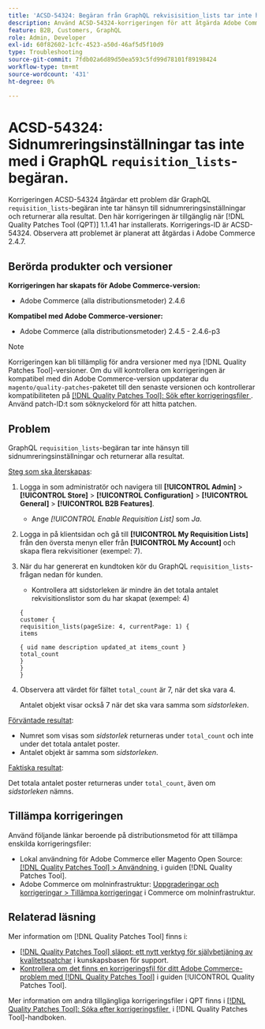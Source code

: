 ```yaml
---
title: 'ACSD-54324: Begäran från GraphQL rekvisisition_lists tar inte hänsyn till sidnumreringsinställningar'
description: Använd ACSD-54324-korrigeringen för att åtgärda Adobe Commerce-problemet där GraphQL-begäran "reksition_lists" inte tar hänsyn till sidnumreringsinställningar och returnerar alla resultat.
feature: B2B, Customers, GraphQL
role: Admin, Developer
exl-id: 60f82602-1cfc-4523-a50d-46af5d5f10d9
type: Troubleshooting
source-git-commit: 7fdb02a6d89d50ea593c5fd99d78101f89198424
workflow-type: tm+mt
source-wordcount: '431'
ht-degree: 0%

---
```


# ACSD-54324: Sidnumreringsinställningar tas inte med i GraphQL `requisition_lists`-begäran.

Korrigeringen ACSD-54324 åtgärdar ett problem där GraphQL `requisition_lists`-begäran inte tar hänsyn till sidnumreringsinställningar och returnerar alla resultat. Den här korrigeringen är tillgänglig när [!DNL Quality Patches Tool (QPT)] 1.1.41 har installerats. Korrigerings-ID är ACSD-54324. Observera att problemet är planerat att åtgärdas i Adobe Commerce 2.4.7.

## Berörda produkter och versioner

**Korrigeringen har skapats för Adobe Commerce-version:**

* Adobe Commerce (alla distributionsmetoder) 2.4.6

**Kompatibel med Adobe Commerce-versioner:**

* Adobe Commerce (alla distributionsmetoder) 2.4.5 - 2.4.6-p3

>[!NOTE]
>
>Korrigeringen kan bli tillämplig för andra versioner med nya [!DNL Quality Patches Tool]-versioner. Om du vill kontrollera om korrigeringen är kompatibel med din Adobe Commerce-version uppdaterar du `magento/quality-patches`-paketet till den senaste versionen och kontrollerar kompatibiliteten på [[!DNL Quality Patches Tool]: Sök efter korrigeringsfiler &#x200B;](https://experienceleague.adobe.com/tools/commerce-quality-patches/index.html?lang=sv-SE). Använd patch-ID:t som söknyckelord för att hitta patchen.

## Problem

GraphQL `requisition_lists`-begäran tar inte hänsyn till sidnumreringsinställningar och returnerar alla resultat.

<u>Steg som ska återskapas</u>:

1. Logga in som administratör och navigera till **[!UICONTROL Admin]** > **[!UICONTROL Store]** > **[!UICONTROL Configuration]** > **[!UICONTROL General]** > **[!UICONTROL B2B Features]**.

   * Ange *[!UICONTROL Enable Requisition List]* som *Ja*.

1. Logga in på klientsidan och gå till **[!UICONTROL My Requisition Lists]** från den översta menyn eller från **[!UICONTROL My Account]** och skapa flera rekvisitioner (exempel: 7).
1. När du har genererat en kundtoken kör du GraphQL `requisition_lists`-frågan nedan för kunden.

   * Kontrollera att sidstorleken är mindre än det totala antalet rekvisitionslistor som du har skapat (exempel: 4)

   ```
   {
   customer {
   requisition_lists(pageSize: 4, currentPage: 1) {
   items
   
   { uid name description updated_at items_count }
   total_count
   }
   }
   }
   ```

1. Observera att värdet för fältet `total_count` är 7, när det ska vara 4.

   Antalet objekt visar också 7 när det ska vara samma som *sidstorleken*.

<u>Förväntade resultat</u>:

* Numret som visas som *sidstorlek* returneras under `total_count` och inte under det totala antalet poster.
* Antalet objekt är samma som *sidstorleken*.

<u>Faktiska resultat</u>:

Det totala antalet poster returneras under `total_count`, även om *sidstorleken* nämns.

## Tillämpa korrigeringen

Använd följande länkar beroende på distributionsmetod för att tillämpa enskilda korrigeringsfiler:

* Lokal användning för Adobe Commerce eller Magento Open Source: [[!DNL Quality Patches Tool] > Användning &#x200B;](/help/tools/quality-patches-tool/usage.md) i guiden [!DNL Quality Patches Tool].
* Adobe Commerce om molninfrastruktur: [Uppgraderingar och korrigeringar > Tillämpa korrigeringar](https://experienceleague.adobe.com/docs/commerce-cloud-service/user-guide/develop/upgrade/apply-patches.html?lang=sv-SE) i Commerce om molninfrastruktur.

## Relaterad läsning

Mer information om [!DNL Quality Patches Tool] finns i:

* [[!DNL Quality Patches Tool] släppt: ett nytt verktyg för självbetjäning av kvalitetspatchar](https://experienceleague.adobe.com/sv/docs/commerce-operations/tools/quality-patches-tool/quality-patches-tool-to-self-serve-quality-patches) i kunskapsbasen för support.
* [Kontrollera om det finns en korrigeringsfil för ditt Adobe Commerce-problem med  [!DNL Quality Patches Tool]](/help/tools/quality-patches-tool/patches-available-in-qpt/check-patch-for-magento-issue-with-magento-quality-patches.md) i guiden [!UICONTROL Quality Patches Tool].


Mer information om andra tillgängliga korrigeringsfiler i QPT finns i [[!DNL Quality Patches Tool]: Söka efter korrigeringsfiler &#x200B;](https://experienceleague.adobe.com/tools/commerce-quality-patches/index.html?lang=sv-SE) i [!DNL Quality Patches Tool]-handboken.
